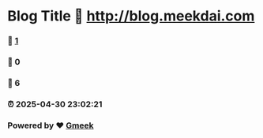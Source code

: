 # Blog Title :link: http://blog.meekdai.com 
### :page_facing_up: [1](http://blog.meekdai.com/tag.html) 
### :speech_balloon: 0 
### :hibiscus: 6 
### :alarm_clock: 2025-04-30 23:02:21 
### Powered by :heart: [Gmeek](https://github.com/Meekdai/Gmeek)
